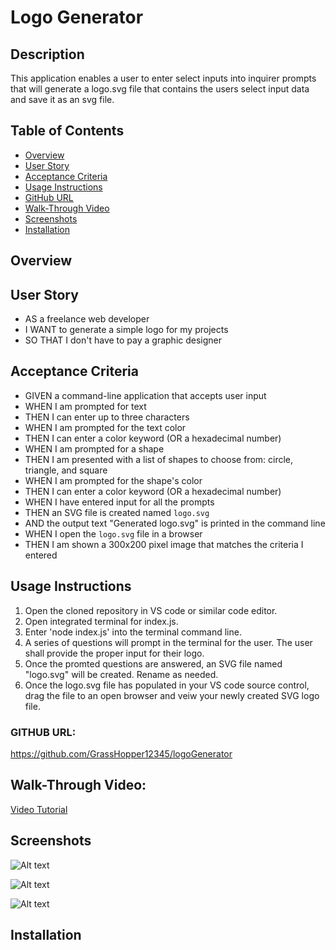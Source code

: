# Logo Generator

## Description
This application enables a user to enter select inputs into inquirer prompts that will generate a logo.svg file that contains the users select input data and save it as an svg file.
## Table of Contents
- [Overview](#Overview)
- [User Story](#UserStory)
- [Acceptance Criteria](#AcceptanceCriteria)
- [Usage Instructions](#UsageInstructions)
- [GitHub URL](#GitHubURL)
- [Walk-Through Video](#WalkThroughVideo)
- [Screenshots](#Screenshots)
- [Installation](#Installation)


## Overview


## User Story
- AS a freelance web developer
- I WANT to generate a simple logo for my projects
- SO THAT I don't have to pay a graphic designer

## Acceptance Criteria
- GIVEN a command-line application that accepts user input
- WHEN I am prompted for text
- THEN I can enter up to three characters
- WHEN I am prompted for the text color
- THEN I can enter a color keyword (OR a hexadecimal number)
- WHEN I am prompted for a shape
- THEN I am presented with a list of shapes to choose from: circle, triangle, and square
- WHEN I am prompted for the shape's color
- THEN I can enter a color keyword (OR a hexadecimal number)
- WHEN I have entered input for all the prompts
- THEN an SVG file is created named `logo.svg`
- AND the output text "Generated logo.svg" is printed in the command line
- WHEN I open the `logo.svg` file in a browser
- THEN I am shown a 300x200 pixel image that matches the criteria I entered

## Usage Instructions
1. Open the cloned repository in VS code or similar code editor.
2. Open integrated terminal for index.js.
3. Enter 'node index.js' into the terminal command line.
4. A series of questions will prompt in the terminal for the user. The user shall provide the proper input for their logo.
5. Once the promted questions are answered, an SVG file named "logo.svg" will be created. Rename as needed.
6. Once the logo.svg file has populated in your VS code source control, drag the file to an open browser and veiw your newly created SVG logo file.

### GITHUB URL:
https://github.com/GrassHopper12345/logoGenerator

## Walk-Through Video:
[Video Tutorial](https://drive.google.com/file/d/1gcDiYJg3rqoez9Y6RMihjkWnyvkSjPGk/view)

## Screenshots
![Alt text](<assets/Screenshot 2023-11-02 at 5.00.40 PM.png>)

![Alt text](<assets/Screenshot 2023-11-02 at 5.06.38 PM.png>)

![Alt text](<assets/Screenshot 2023-11-02 at 5.08.11 PM.png>)
## Installation 

